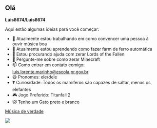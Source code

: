 ## Olá

**Luis8674/Luis8674**

Aqui estão algumas ideias para você começar:

- 🔭 Atualmente estou trabalhando em como convencer uma pessoa á ouvir música boa
- 🌱 Atualmente estou aprendendo como fazer farm de ferro automática
- 🤔 Estou procurando ajuda com zerar Lords of the Fallen
- 💬 Pergunte-me sobre como zerar Minecraft
- 📫 Como entrar em contato comigo: luis.lorente.marinho@escola.pr.gov.br
- 😄 Pronomes: ele/dele
- ❓ Curiosidade: Todos os mamíferos são capazes de saltar, menos os elefantes
- 🎮 Jogo Preferido: Titanfall 2
- 🐱 Tenho um Gato preto e branco
 
[Música de verdade](https://www.youtube.com/watch?v=LMeluRz2wv4)

![](https://media1.tenor.com/m/9wI_bxPl3LIAAAAd/thumbs-up-bt7274.gif)
